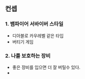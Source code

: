## 컨셉
### 1. 뱀파이어 서바이버 스타일
- 디아블로 카우레벨 같은 타입
- 버티기 게임 

### 2. 나를 보호하는 장비
- 좋은 장비를 입으면 더 잘 버틸수 있다. 
- 
